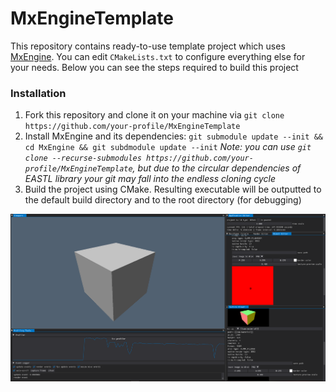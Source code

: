 # MxEngineTemplate

This repository contains ready-to-use template project which uses [MxEngine](https://github.com/asc-community/MxEngine). You can edit
`CMakeLists.txt` to configure everything else for your needs. Below you can see the steps required to build this project

### Installation
1. Fork this repository and clone it on your machine via `git clone https://github.com/your-profile/MxEngineTemplate`
2. Install MxEngine and its dependencies: `git submodule update --init && cd MxEngine && git subdmodule update --init`
*Note: you can use `git clone --recurse-submodules https://github.com/your-profile/MxEngineTemplate`, but due to the circular
dependencies of EASTL library your git may fall into the endless cloning cycle*
3. Build the project using CMake. Resulting executable will be outputted to the default build directory and to the root directory (for debugging)

<p align="center">
<img src="preview.png">
</p>